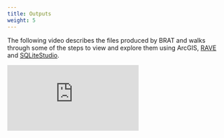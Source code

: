 ```yaml
---
title: Outputs
weight: 5
---
```


The following video describes the files produced by BRAT and walks through some of the steps to view and explore them using ArcGIS, [RAVE](http://rave.riverscapes.xyz/) and [SQLiteStudio](https://sqlitestudio.pl).

<div class="responsive-embed">
<iframe src="https://www.youtube.com/embed/DnaObkoHaOY" frameborder="0" allowfullscreen></iframe>
</div>
